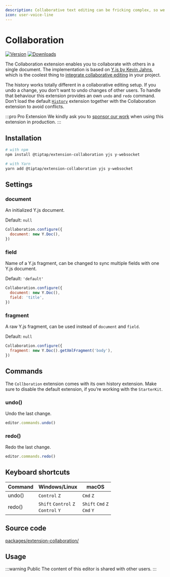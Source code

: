 ```yaml
---
description: Collaborative text editing can be fricking complex, so we made it different.
icon: user-voice-line
---
```


# Collaboration
[![Version](https://img.shields.io/npm/v/@tiptap/extension-collaboration.svg?label=version)](https://www.npmjs.com/package/@tiptap/extension-collaboration)
[![Downloads](https://img.shields.io/npm/dm/@tiptap/extension-collaboration.svg)](https://npmcharts.com/compare/@tiptap/extension-collaboration?minimal=true)

The Collaboration extension enables you to collaborate with others in a single document. The implementation is based on [Y.js by Kevin Jahns](https://github.com/yjs/yjs), which is the coolest thing to [integrate collaborative editing](/guide/collaborative-editing) in your project.

The history works totally different in a collaborative editing setup. If you undo a change, you don’t want to undo changes of other users. To handle that behaviour this extension provides an own `undo` and `redo` command. Don’t load the default [`History`](/api/extensions/history) extension together with the Collaboration extension to avoid conflicts.

:::pro Pro Extension
We kindly ask you to [sponsor our work](/sponsor) when using this extension in production.
:::

## Installation
```bash
# with npm
npm install @tiptap/extension-collaboration yjs y-websocket

# with Yarn
yarn add @tiptap/extension-collaboration yjs y-websocket
```

## Settings

### document
An initialized Y.js document.

Default: `null`

```js
Collaboration.configure({
  document: new Y.Doc(),
})
```

### field
Name of a Y.js fragment, can be changed to sync multiple fields with one Y.js document.

Default: `'default'`

```js
Collaboration.configure({
  document: new Y.Doc(),
  field: 'title',
})
```

### fragment
A raw Y.js fragment, can be used instead of `document` and `field`.

Default: `null`

```js
Collaboration.configure({
  fragment: new Y.Doc().getXmlFragment('body'),
})
```

## Commands
The `Collboration` extension comes with its own history extension. Make sure to disable the default extension, if you’re working with the `StarterKit`.

### undo()
Undo the last change.

```js
editor.commands.undo()
```
### redo()
Redo the last change.

```js
editor.commands.redo()
```

## Keyboard shortcuts
| Command | Windows/Linux                                         | macOS                                         |
| ------- | ----------------------------------------------------- | --------------------------------------------- |
| undo()  | `Control`&nbsp;`Z`                                    | `Cmd`&nbsp;`Z`                                |
| redo()  | `Shift`&nbsp;`Control`&nbsp;`Z`<br>`Control`&nbsp;`Y` | `Shift`&nbsp;`Cmd`&nbsp;`Z`<br>`Cmd`&nbsp;`Y` |

## Source code
[packages/extension-collaboration/](https://github.com/ueberdosis/tiptap/blob/main/packages/extension-collaboration/)

## Usage
:::warning Public
The content of this editor is shared with other users.
:::
<tiptap-demo name="Extensions/Collaboration" hide-source></tiptap-demo>
<tiptap-demo name="Extensions/Collaboration"></tiptap-demo>
